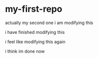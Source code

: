 # my-first-repo
actually my second one
i am modifying this




i have finished modifying this 

i feel like modifying this again

i think im done now
